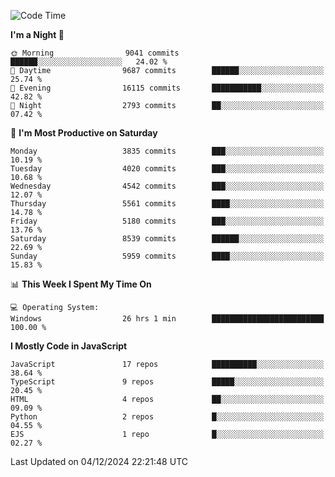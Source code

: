 <!--START_SECTION:waka-->
![Code Time](http://img.shields.io/badge/Code%20Time-3%2C418%20hrs%2017%20mins-blue)

**I'm a Night 🦉** 

```text
🌞 Morning                9041 commits        ██████░░░░░░░░░░░░░░░░░░░   24.02 % 
🌆 Daytime                9687 commits        ██████░░░░░░░░░░░░░░░░░░░   25.74 % 
🌃 Evening                16115 commits       ███████████░░░░░░░░░░░░░░   42.82 % 
🌙 Night                  2793 commits        ██░░░░░░░░░░░░░░░░░░░░░░░   07.42 % 
```
📅 **I'm Most Productive on Saturday** 

```text
Monday                   3835 commits        ███░░░░░░░░░░░░░░░░░░░░░░   10.19 % 
Tuesday                  4020 commits        ███░░░░░░░░░░░░░░░░░░░░░░   10.68 % 
Wednesday                4542 commits        ███░░░░░░░░░░░░░░░░░░░░░░   12.07 % 
Thursday                 5561 commits        ████░░░░░░░░░░░░░░░░░░░░░   14.78 % 
Friday                   5180 commits        ███░░░░░░░░░░░░░░░░░░░░░░   13.76 % 
Saturday                 8539 commits        ██████░░░░░░░░░░░░░░░░░░░   22.69 % 
Sunday                   5959 commits        ████░░░░░░░░░░░░░░░░░░░░░   15.83 % 
```


📊 **This Week I Spent My Time On** 

```text
💻 Operating System: 
Windows                  26 hrs 1 min        █████████████████████████   100.00 % 
```

**I Mostly Code in JavaScript** 

```text
JavaScript               17 repos            ██████████░░░░░░░░░░░░░░░   38.64 % 
TypeScript               9 repos             █████░░░░░░░░░░░░░░░░░░░░   20.45 % 
HTML                     4 repos             ██░░░░░░░░░░░░░░░░░░░░░░░   09.09 % 
Python                   2 repos             █░░░░░░░░░░░░░░░░░░░░░░░░   04.55 % 
EJS                      1 repo              █░░░░░░░░░░░░░░░░░░░░░░░░   02.27 % 
```




 Last Updated on 04/12/2024 22:21:48 UTC
<!--END_SECTION:waka-->

<!--
**likaiqiang/likaiqiang** is a ✨ _special_ ✨ repository because its `README.md` (this file) appears on your GitHub profile.

Here are some ideas to get you started:

- 🔭 I’m currently working on ...
- 🌱 I’m currently learning ...
- 👯 I’m looking to collaborate on ...
- 🤔 I’m looking for help with ...
- 💬 Ask me about ...
- 📫 How to reach me: ...
- 😄 Pronouns: ...
- ⚡ Fun fact: ...
-->
